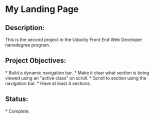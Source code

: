 <h1>My Landing Page</h1>

<h2>Description:</h2>
This is the second project in the Udacity Front End Web Developer nanodegree program.

<h2>Project Objectives:</h2>
* Build a dynamic navigation bar.
* Make it clear what section is being viewed using an "active class" on scroll.
* Scroll to section using the navigation bar.
* Have at least 4 sections.

<h2>Status:</h2>
* Complete.
